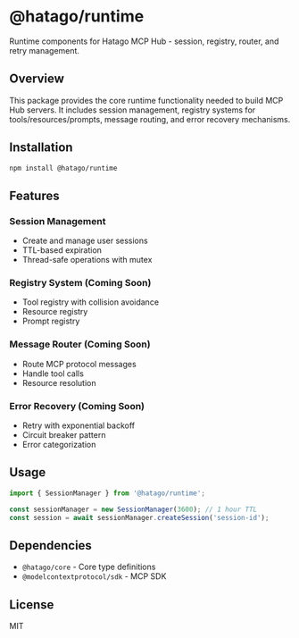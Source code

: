 # @hatago/runtime

Runtime components for Hatago MCP Hub - session, registry, router, and retry management.

## Overview

This package provides the core runtime functionality needed to build MCP Hub servers. It includes session management, registry systems for tools/resources/prompts, message routing, and error recovery mechanisms.

## Installation

```bash
npm install @hatago/runtime
```

## Features

### Session Management
- Create and manage user sessions
- TTL-based expiration
- Thread-safe operations with mutex

### Registry System (Coming Soon)
- Tool registry with collision avoidance
- Resource registry
- Prompt registry

### Message Router (Coming Soon)
- Route MCP protocol messages
- Handle tool calls
- Resource resolution

### Error Recovery (Coming Soon)
- Retry with exponential backoff
- Circuit breaker pattern
- Error categorization

## Usage

```typescript
import { SessionManager } from '@hatago/runtime';

const sessionManager = new SessionManager(3600); // 1 hour TTL
const session = await sessionManager.createSession('session-id');
```

## Dependencies

- `@hatago/core` - Core type definitions
- `@modelcontextprotocol/sdk` - MCP SDK

## License

MIT